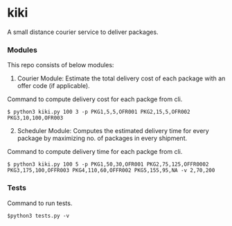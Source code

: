 # kiki
A small distance courier service to deliver packages.


### Modules

This repo consists of below modules:

1. Courier Module:
Estimate the total delivery cost of each package with an offer code (if applicable).

Command to compute delivery cost for each packge from cli.

```
$ python3 kiki.py 100 3 -p PKG1,5,5,OFR001 PKG2,15,5,OFR002 PKG3,10,100,OFR003
```


2. Scheduler Module:
Computes the estimated delivery time for every package by maximizing no. of packages in every shipment.

Command to compute delivery time for each packge from cli.

```
$ python3 kiki.py 100 5 -p PKG1,50,30,OFR001 PKG2,75,125,OFFR0002 PKG3,175,100,OFFR003 PKG4,110,60,OFFR002 PKG5,155,95,NA -v 2,70,200
```

### Tests
Command to run tests.
```
$python3 tests.py -v
```